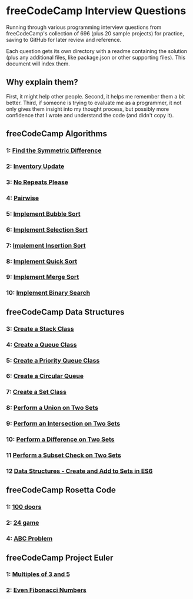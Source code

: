 # freeCodeCamp Interview Questions
Running through various programming interview questions from freeCodeCamp's collection of 696 (plus 20 sample projects) for practice, saving to GitHub for later review and reference.

Each question gets its own directory with a readme containing the solution (plus any additional files, like package.json or other supporting files). This document will index them.

## Why explain them?

First, it might help other people. Second, it helps me remember them a bit better. Third, if someone is trying to evaluate me as a programmer, it not only gives them insight into my thought process, but possibly more confidence that I wrote and understand the code (and didn't copy it).

## freeCodeCamp Algorithms
### 1: [Find the Symmetric Difference](./Algorithms%20-%20Find%20the%20Symmetric%20Difference)
### 2: [Inventory Update](./Algorithms%20-%20Inventory%20Update)
### 3: [No Repeats Please](./Algorithms%20-%20No%20Repeats%20Please)
### 4: [Pairwise](./Algorithms%20-%20Pairwise)
### 5: [Implement Bubble Sort](./Algorithms%20-%20Implement%20Bubble%20Sort)
### 6: [Implement Selection Sort](./Algorithms%20-%20Implement%20Selection%20Sort)
### 7: [Implement Insertion Sort](./Algorithms%20-%20Implement%20Insertion%20Sort)
### 8: [Implement Quick Sort](./Algorithms%20-%20Implement%20Quick%20Sort)
### 9: [Implement Merge Sort](./Algorithms%20-%20Implement%20Merge%20Sort)
### 10: [Implement Binary Search](./Algorithms%20-%20Implement%20Binary%20Search)

## freeCodeCamp Data Structures
### 3: [Create a Stack Class](./Data%20Structures%20-%20Create%20a%20Stack%20Class) 
### 4: [Create a Queue Class](./Data%20Structures%20-%20Create%20a%20Queue%20Class)
### 5: [Create a Priority Queue Class](./Data%20Structures%20-%20Create%20a%20Priority%20Queue%20Class)
### 6: [Create a Circular Queue](./Data%20Structures%20-%20Create%20a%20Circular%20Queue)
### 7: [Create a Set Class](./Data%20Structures%20-%20Create%20a%20Set%20Class)
### 8: [Perform a Union on Two Sets](./Data%20Structures%20-%20Perform%20a%20Union%20on%20Two%20Sets)
### 9: [Perform an Intersection on Two Sets](./Data%20Structures%20-%20Perform%20an%20Intersection%20on%20Two%20Sets%20of%20Data)
### 10: [Perform a Difference on Two Sets](./Data%20Structures%20-%20Perform%20a%20Difference%20on%20Two%20Sets%20of%20Data)
### 11 [Perform a Subset Check on Two Sets](./Data%20Structures%20-%20Perform%20a%20Subset%20Check%20on%20Two%20Sets%20of%20Data)
### 12 [Data Structures - Create and Add to Sets in ES6](./Data%20Structures%20-%20Create%20and%20Add%20to%20Sets%20in%20ES6)

## freeCodeCamp Rosetta Code
### 1: [100 doors](./Rosetta%20Code%20-%20100%20doors)
### 2: [24 game](./Rosetta%20Code%20-%2024%20game)
### 4: [ABC Problem](./Rosetta%20Code%20-%20ABC%20Problem)

## freeCodeCamp Project Euler
### 1: [Multiples of 3 and 5](./Project%20Euler%20-%20Multiples%20of%203%20and%205)
### 2: [Even Fibonacci Numbers](Project%20Euler%20-%20Even%20Fibonacci%20Numbers)